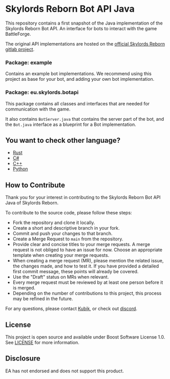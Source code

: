 # Skylords Reborn Bot API Java

This repository contains a first snapshot of the Java implementation of the Skylords Reborn Bot API.
An interface for bots to interact with the game BattleForge.

The original API implementations are hosted on the [official Skylords Reborn gitlab project](https://gitlab.com/skylords-reborn).

### Package: example

Contains an example bot implementations. We recommend using this project as base for your bot, and adding your own bot implementation.

### Package: eu.skylords.botapi

This package contains all classes and interfaces that are needed for communication with the game.

It also contains ``BotServer.java`` that contains the server part of the bot,
and the ``Bot.java`` interface as a blueprint for a Bot implementation.


## You want to check other language?
- [Rust](https://gitlab.com/skylords-reborn/skylords-reborn-bot-api-rust)
- [C#](https://gitlab.com/skylords-reborn/skylords-reborn-bot-api-c-sharp)
- [C++](https://gitlab.com/skylords-reborn/skylords-reborn-bot-api-cplusplus)
- [Python](https://gitlab.com/skylords-reborn/skylords-reborn-bot-api-python)

## How to Contribute

Thank you for your interest in contributing to the Skylords Reborn Bot API Java of Skylords Reborn.

To contribute to the source code, please follow these steps:

- Fork the repository and clone it locally.
- Create a short and descriptive branch in your fork.
- Commit and push your changes to that branch.
- Create a Merge Request to `main` from the repository.
- Provide clear and concise titles to your merge requests. A merge request is not obliged to have an issue for now. Choose an appropriate template when creating your merge requests.
- When creating a merge request (MR), please mention the related issue, the changes made, and how to test it. If you have provided a detailed first commit message, these points will already be covered.
- Use the "Draft" status on MRs when relevant.
- Every merge request must be reviewed by at least one person before it is merged.
- Depending on the number of contributions to this project, this process may be refined in the future.

For any questions, please contact [Kubik](https://forum.skylords.eu/index.php?/profile/19915-kubik/), or check out [discord](https://discord.com/channels/1158440761424089212/1158442837113831476).

## License

This project is open source and available under Boost Software License 1.0. See [LICENSE](./LICENSE) for more information.

## Disclosure
EA has not endorsed and does not support this product.
